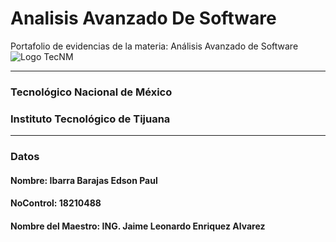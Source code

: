 # Analisis Avanzado De Software
Portafolio de evidencias de la materia: Análisis Avanzado de Software
![Logo TecNM](https://drive.google.com/file/d/1nqp38UY6iNeOwqjJn4swxPC9DzpeATr3/view?usp=sharing)
___
### Tecnológico Nacional de México
### Instituto Tecnológico de Tijuana
___
### **Datos**
#### Nombre: Ibarra Barajas Edson Paul
#### NoControl: 18210488
#### Nombre del Maestro: ING. Jaime Leonardo Enriquez Alvarez
